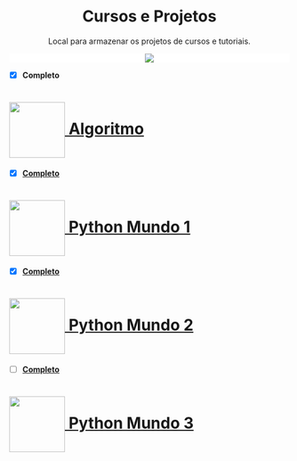 <div align="center"> 
   <h1 align="center" > 
      Cursos e Projetos 
      </h1> 
</div>

<div align="center"> 
   <p align="center">      
   Local para armazenar os projetos de cursos e tutoriais. 
   </p> 
</div>

<div align="center" style="background: white">
<!--    <a href="https://github.com/llRedXD/Cursos/tree/main/CursoEmVideo"> -->
   <img src="https://www.cursoemvideo.com/wp-content/uploads/2019/08/cursoemvideo-logo.png" />
</div>

 * [x] __Completo__

<h1 alt="Algoritimo"> 
   <a href="https://github.com/Miguel-ectil/Cursos/tree/main/Algoritimo"> 
   <img  align="center" height="100" width="100" src="https://www.cursoemvideo.com/wp-content/uploads/bb-plugin/cache/algoritmos-circle-cbeb3e4b5b7b763c5c83ac7e40d488b3-5d48cb37edbef.jpg"/> 
   Algoritmo
</h1>

* [x] __Completo__

<h1 alt="Mundo1"> 
   <a href="https://github.com/Miguel-ectil/Cursos/tree/main/Python/mundo_1"> 
   <img  align="center" height="100" width="100" src="https://www.cursoemvideo.com/wp-content/uploads/2019/09/Python3%E2%80%93Mundo1.png"/>
   Python Mundo 1
</h1>


* [x] __Completo__


<h1 alt="Mundo2"> 
   <a href="https://github.com/Miguel-ectil/Cursos/tree/main/Python/mundo_2"> 
   <img  align="center" height="100" width="100" src="https://www.cursoemvideo.com/wp-content/uploads/2019/09/Python3%E2%80%93Mundo2.png"/>
   Python Mundo 2
</h1>

* [ ] __Completo__


<h1 alt="Mundo3"> 
   <a href="https://github.com/Miguel-ectil/Cursos/tree/main/Python/mundo_3"> 
   <img  align="center" height="100" width="100" src="https://www.cursoemvideo.com/wp-content/uploads/2019/09/Python3%E2%80%93Mundo3.png"/>
   Python Mundo 3
</h1>

